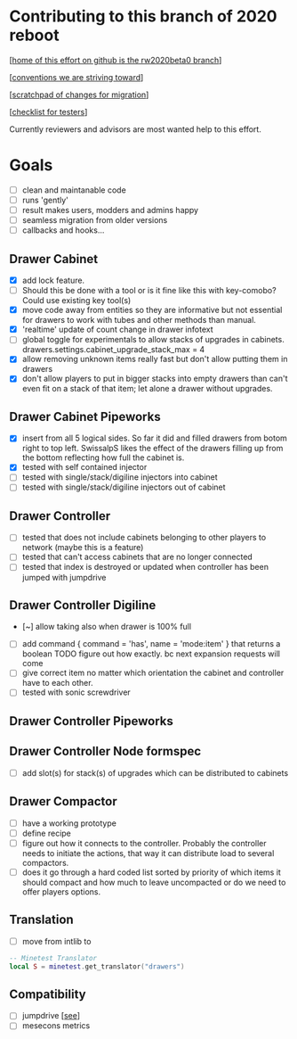 Contributing to this branch of 2020 reboot
=============================================
[[home of this effort on github is the rw2020beta0 branch](https://github.com/SwissalpS/drawers/tree/rw2020beta0)]

[[conventions we are striving toward](conventions.md)]

[[scratchpad of changes for migration](rewriteChanges.md)]

[[checklist for testers](checklist.md)]

Currently reviewers and advisors are most wanted help to this effort.

Goals
=========
* [ ] clean and maintanable code
* [ ] runs 'gently'
* [ ] result makes users, modders and admins happy
* [ ] seamless migration from older versions
* [ ] callbacks and hooks...

Drawer Cabinet
----------------
* [x] add lock feature.
* [ ] Should this be done with a tool or is it fine like this with key-comobo?
        Could use existing key tool(s)
* [x] move code away from entities so they are informative but not essential
        for drawers to work with tubes and other methods than manual.
* [x] 'realtime' update of count change in drawer infotext
* [ ] global toggle for experimentals to allow stacks of upgrades in cabinets.
        drawers.settings.cabinet_upgrade_stack_max = 4
* [x] allow removing unknown items really fast but don't allow putting them in drawers
* [x] don't allow players to put in bigger stacks into empty drawers than can't
        even fit on a stack of that item; let alone a drawer without upgrades.

Drawer Cabinet Pipeworks
-------------------------
* [x] insert from all 5 logical sides. So far it did and filled drawers from
    botom right to top left. SwissalpS likes the effect of the drawers filling
    up from the bottom reflecting how full the cabinet is.
* [x] tested with self contained injector
* [ ] tested with single/stack/digiline injectors into cabinet
* [ ] tested with single/stack/digiline injectors out of cabinet

Drawer Controller
------------------
* [ ] tested that does not include cabinets belonging to other players to network (maybe this is a feature)
* [ ] tested that can't access cabinets that are no longer connected
* [ ] tested that index is destroyed or updated when controller has been jumped with jumpdrive

Drawer Controller Digiline
-----------------------------
* [~] allow taking also when drawer is 100% full
* [ ] add command { command = 'has', name = 'mode:item' } that returns a
    boolean TODO figure out how exactly. bc next expansion requests will come
* [ ] give correct item no matter which orientation the cabinet and controller
    have to each other.
* [ ] tested with sonic screwdriver

Drawer Controller Pipeworks
-----------------------------

Drawer Controller Node formspec
--------------------------------
* [ ] add slot(s) for stack(s) of upgrades which can be distributed to cabinets

Drawer Compactor
-----------------
* [ ] have a working prototype
* [ ] define recipe
* [ ] figure out how it connects to the controller. Probably the controller
    needs to initiate the actions, that way it can distribute load to several
    compactors.
* [ ] does it go through a hard coded list sorted by priority of which items it
    should compact and how much to leave uncompacted or do we need to offer
    players options.

Translation
-------------
* [ ] move from intlib to
```lua
-- Minetest Translator
local S = minetest.get_translator("drawers")
```

Compatibility
----------------
* [ ] jumpdrive [[see](https://github.com/mt-mods/jumpdrive/blob/d836cc0569b26f1e155d7eb53cb1e1b13ad927da/move/move.lua#L148)]
* [ ] mesecons metrics
<!--stackedit_data:
eyJoaXN0b3J5IjpbLTExMzczMjQxOTZdfQ==
-->